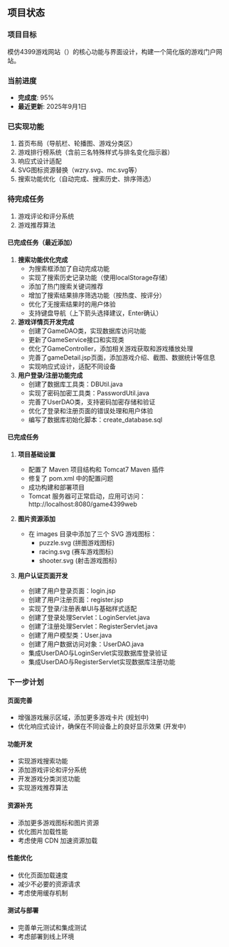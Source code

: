 ## 项目状态

### 项目目标
模仿4399游戏网站（<mcurl name="https://www.4399.com" url="https://www.4399.com"></mcurl>）的核心功能与界面设计，构建一个简化版的游戏门户网站。

### 当前进度
- **完成度**: 95%
- **最近更新**: 2025年9月1日

### 已实现功能
1. 首页布局（导航栏、轮播图、游戏分类区）
2. 游戏排行榜系统（含前三名特殊样式与排名变化指示器）
3. 响应式设计适配
4. SVG图标资源替换（wzry.svg、mc.svg等）
5. 搜索功能优化（自动完成、搜索历史、排序筛选）

### 待完成任务
1. 游戏评论和评分系统
2. 游戏推荐算法

#### 已完成任务（最近添加）
1. **搜索功能优化完成**
   - 为搜索框添加了自动完成功能
   - 实现了搜索历史记录功能（使用localStorage存储）
   - 添加了热门搜索关键词推荐
   - 增加了搜索结果排序筛选功能（按热度、按评分）
   - 优化了无搜索结果时的用户体验
   - 支持键盘导航（上下箭头选择建议，Enter确认）
2. **游戏详情页开发完成**
   - 创建了GameDAO类，实现数据库访问功能
   - 更新了GameService接口和实现类
   - 优化了GameController，添加相关游戏获取和游戏播放处理
   - 完善了gameDetail.jsp页面，添加游戏介绍、截图、数据统计等信息
   - 实现响应式设计，适配不同设备
3. **用户登录/注册功能完成**
   - 创建了数据库工具类：DBUtil.java
   - 实现了密码加密工具类：PasswordUtil.java
   - 完善了UserDAO类，支持密码加密存储和验证
   - 优化了登录和注册页面的错误处理和用户体验
   - 编写了数据库初始化脚本：create_database.sql

#### 已完成任务
1. **项目基础设置**
   - 配置了 Maven 项目结构和 Tomcat7 Maven 插件
   - 修复了 pom.xml 中的配置问题
   - 成功构建和部署项目
   - Tomcat 服务器可正常启动，应用可访问：http://localhost:8080/game4399web

2. **图片资源添加**
   - 在 images 目录中添加了三个 SVG 游戏图标：
     - puzzle.svg (拼图游戏图标)
     - racing.svg (赛车游戏图标)
     - shooter.svg (射击游戏图标)

3. **用户认证页面开发**
   - 创建了用户登录页面：login.jsp
   - 创建了用户注册页面：register.jsp
   - 实现了登录/注册表单UI与基础样式适配
   - 创建了登录处理Servlet：LoginServlet.java
   - 创建了注册处理Servlet：RegisterServlet.java
   - 创建了用户模型类：User.java
   - 创建了用户数据访问对象：UserDAO.java
   - 集成UserDAO与LoginServlet实现数据库登录验证
   - 集成UserDAO与RegisterServlet实现数据库注册功能

### 下一步计划

#### 页面完善
- 增强游戏展示区域，添加更多游戏卡片 (规划中)
- 优化响应式设计，确保在不同设备上的良好显示效果 (开发中)

#### 功能开发
- 实现游戏搜索功能
- 添加游戏评论和评分系统
- 开发游戏分类浏览功能
- 实现游戏推荐算法

#### 资源补充
- 添加更多游戏图标和图片资源
- 优化图片加载性能
- 考虑使用 CDN 加速资源加载

#### 性能优化
- 优化页面加载速度
- 减少不必要的资源请求
- 考虑使用缓存机制

#### 测试与部署
- 完善单元测试和集成测试
- 考虑部署到线上环境
